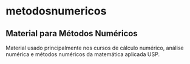 # metodosnumericos

## Material para Métodos Numéricos

Material usado principalmente nos cursos de cálculo numérico, análise numérica e métodos numéricos da matemática aplicada USP.
